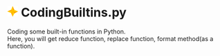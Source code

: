 # <img src='https://github.com/AshishAntil07/AshishAntil07/blob/main/4pointedStar.svg' height='25px' width='25px'> CodingBuiltins.py
Coding some built-in functions in Python.<br>
Here, you will get reduce function, replace function, format method(as a function).<br>
